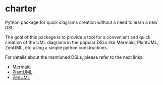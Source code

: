 # charter
Python package for quick diagrams creation without a need to learn a new DSL.

The goal of this package is to provide a tool for a convenient and quick creation of the UML diagrams
in the popular DSLs like Mermaid, PlantUML, ZenUML, etc using a simple python constructions.

For details about the mentioned DSLs, please refer to the next links:
- [Mermaid](https://mermaid.js.org/)
- [PlantUML](https://plantuml.com/)
- [ZenUML](https://zenuml.com/)
